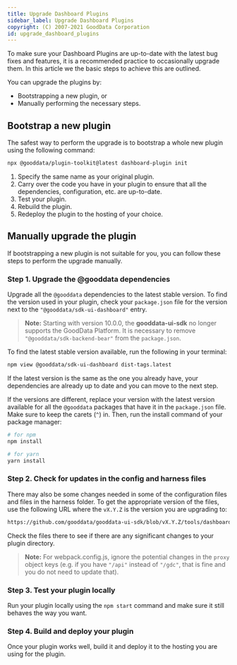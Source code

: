 ```yaml
---
title: Upgrade Dashboard Plugins
sidebar_label: Upgrade Dashboard Plugins
copyright: (C) 2007-2021 GoodData Corporation
id: upgrade_dashboard_plugins
---
```


To make sure your Dashboard Plugins are up-to-date with the latest bug fixes and features, it is a recommended practice
to occasionally upgrade them. In this article we the basic steps to achieve this are outlined.

You can upgrade the plugins by:

-   Bootstrapping a new plugin, or
-   Manually performing the necessary steps.

## Bootstrap a new plugin

The safest way to perform the upgrade is to bootstrap a whole new plugin using the following command:

```bash
npx @gooddata/plugin-toolkit@latest dashboard-plugin init
```

1. Specify the same name as your original plugin.
2. Carry over the code you have in your plugin to ensure that all the dependencies, configuration, etc. are up-to-date.
3. Test your plugin.
4. Rebuild the plugin.
5. Redeploy the plugin to the hosting of your choice.

## Manually upgrade the plugin

If bootstrapping a new plugin is not suitable for you, you can follow these steps to perform the upgrade manually.

### Step 1. Upgrade the @gooddata dependencies

Upgrade all the `@gooddata` dependencies to the latest stable version.
To find the version used in your plugin, check your `package.json` file for the version next to the `"@gooddata/sdk-ui-dashboard"` entry.

> **Note:** Starting with version 10.0.0, the **gooddata-ui-sdk** no longer supports the GoodData Platform. It is necessary to remove `"@gooddata/sdk-backend-bear"` from the `package.json`.

To find the latest stable version available, run the following in your terminal:

```bash
npm view @gooddata/sdk-ui-dashboard dist-tags.latest
```

If the latest version is the same as the one you already have, your dependencies are already up to date and you can move to the next step.

If the versions are different, replace your version with the latest version available for all the `@gooddata` packages that have it in the `package.json` file.
Make sure to keep the carets (`^`) in. Then, run the install command of your package manager:

```bash
# for npm
npm install

# for yarn
yarn install
```

### Step 2. Check for updates in the config and harness files

There may also be some changes needed in some of the configuration files and files in the harness folder. To get the appropriate version of the files, use the following URL where the `vX.Y.Z` is the version you are upgrading to:

```bash
https://github.com/gooddata/gooddata-ui-sdk/blob/vX.Y.Z/tools/dashboard-plugin-template
```

Check the files there to see if there are any significant changes to your plugin directory.

> **Note:** For webpack.config.js, ignore the potential changes in the `proxy` object keys (e.g. if you have `"/api"` instead of `"/gdc"`, that is fine and you do not need to update that).

### Step 3. Test your plugin locally

Run your plugin locally using the `npm start` command and make sure it still behaves the way you want.

### Step 4. Build and deploy your plugin

Once your plugin works well, build it and deploy it to the hosting you are using for the plugin.
